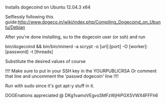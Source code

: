 Installs dogecoind on Ubuntu 12.04.3 x64

Selflessly following this guide:http://www.dogeco.in/wiki/index.php/Compiling_Dogecoind_on_Ubuntu/Debian

After you're done installing, su to the dogecoin user (or ssh) and run 

bin/dogecoind && bin/bin/minerd -a scrypt -o [url]:[port] -O [worker]:[password] -t [threads]

Substitute the desired values of course

!!!!
Make sure to put in your SSH key in the YOURPUBLICRSA
Or comment that line and uncomment the 'passwd dogecoin' line
!!!!

Run with sudo since it's got apt-y stuff in it.

DOGEnations appreciated @ DKg1vamoVEgvsSMFzWjHiPGXSVWX4FFFh6
